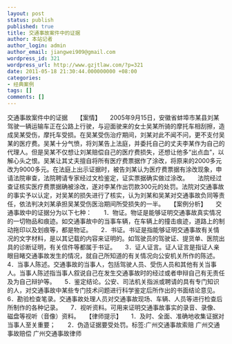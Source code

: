 ```yaml
---
layout: post
status: publish
published: true
title: 交通事故案件中的证据
author: 本站记者
author_login: admin
author_email: jiangwei909@gmail.com
wordpress_id: 321
wordpress_url: http://www.gzjtlaw.com/?p=321
date: 2011-05-18 21:30:44.000000000 +08:00
categories:
- 经典案例
tags: []
comments: []
---
```

交通事故案件中的证据　　【案情】　　2005年9月15日，安徽省蚌埠市某县刘某驾驶一辆运输车正在公路上行驶，与迎面驶来的女士吴某所骑的摩托车相刮擦，造成吴某受伤，摩托车受损。在吴某受伤治疗期间，刘某对此不闻不问，更不支付吴某的医疗费。吴某十分气愤，将刘某告上法庭，并委托自己的丈夫李某作为自己的代理人。但是吴某不仅想让刘某赔偿自己的医疗费损失，还想让他多&ldquo;出点血&rdquo;，以解心头之恨。吴某让其丈夫擅自将所有医疗费票据作了涂改，将原来的2000多元改为9000多元。在法庭上出示证据时，被告刘某认为医疗费票据有涂改现象，申请法院审查，法院聘请专家经过文检鉴定，证实票据确实做过涂改。　　法院经过查证核实医疗费票据确被涂改，遂对李某作出罚款300元的处罚。法院对交通事故的事实予以认定，对吴某的损失进行了核实，认为刘某和吴某对交通事故负同等责任，依法判决刘某承担吴某受伤医治期间所受损失的一半。　　【案例分析】　　交通事故中的证据分为以下七种：　　1．物证。物证是能够证明交通事故真实情况的一切物品和痕迹。如交通事故中的当事车辆，在车辆上的撞击痕迹，道路上的制动拖印以及划痕等，都是物证。　　2．书证。书证是指能够证明交通事故有关情况的文字材料，是以其记载的内容来证明的。如驾驶员的驾驶证、提货单、医院出具的诊断证明，有关信件等都属于书证。　　3．证人证言。证人证言是指证人亲眼目睹交通事故发生的情况，就自己所知道的有关情况向公安机关所作的陈述。　　4．当事人陈述。交通事故的当事人，包括驾驶人员、受伤人员和其他有关当事人。当事人陈述指当事人叙说自己在发生交通事故时的经过或者申辩自己有无责任及为自己辩护等。　　5．鉴定结论。公安、司法机关指派或聘请的具有专门知识的人，对交通事故中某些专门技术问题进行科学鉴定后所作出的书面结论意见。　　6．勘验检查笔录。交通事故处理人员对交通事故现场、车辆、人员等进行检查后所制作的各种记录。　　7．视听资料。可用来证明交通事故事实的录音、录像、磁盘等视听（音像）资料。　　【律师提示】　　1．及时、全面、准确地收集证据对当事人至关重要；　　2．伪造证据要受处罚。标签:广州交通事故索赔 广州交通事故赔偿 广州交通事故律师
